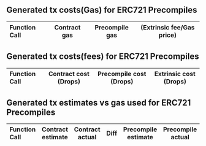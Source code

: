 ## Generated tx costs(Gas) for ERC721 Precompiles

| Function Call | Contract gas | Precompile gas | (Extrinsic fee/Gas price) |
| :--- | :---: | :---: | :---: |


## Generated tx costs(fees) for ERC721 Precompiles

| Function Call | Contract cost (Drops) | Precompile cost (Drops) | Extrinsic cost (Drops) |
| :--- | :---: | :---: | :---: |


## Generated tx estimates vs gas used for ERC721 Precompiles

| Function Call | Contract estimate | Contract actual | Diff | Precompile estimate | Precompile actual | Diff |
| :--- | :---: | :---: | :---: | :---: | :---: | :---: |
